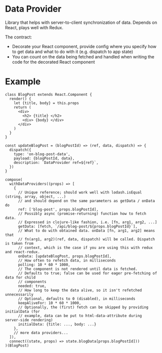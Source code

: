 # Data Provider

Library that helps with server-to-client synchronization of data. Depends on
React, plays well with Redux.

The contract:

* Decorate your React component, provide config where you specify how to get
  data and what to do with it (e.g. dispatch to app state)
* You can count on the data being fetched and handled when writing the code for
  the decorated React component

# Example

```
class BlogPost extends React.Component {
  render() {
    let {title, body} = this.props
    return (
      <div>
        <h2> {title} </h2>
        <div> {body} </div>
      </div>
    )
  }
}

const updateBlogPost = (blogPostId) => (ref, data, dispatch) => {
  dispatch({
    type: 'on-blog-post-data',
    payload: {blogPostId, data},
    description: `DataProvider ref=${ref}`,
  })
}

compose(
  withDataProviders((props) => [
    {
      // Unique reference; should work well with lodash.isEqual (string, array, object, ...)
      // and should depend on the same parameters as getData / onData do
      ref: ['blog-post', props.blogPostId],
      // Possibly async (promise-returning) function how to fetch data.
      // Expressed in clojure-like fashion, i.e. [fn, arg1, arg2, ...]
      getData: [fetch, `/api/blog-post/${props.blogPostId}`],
      // What to do with obtained data. onData [fn, arg1, arg2] means that
      // fn(arg1, arg2)(ref, data, dispatch) will be called. Dispatch is taken from
      // context, which is the case if you are using this with redux and react-redux.
      onData: [updateBlogPost, props.blogPostId],
      // How often to refetch data, in milliseconds
      polling: 10 * 60 * 1000,
      // The component is not rendered until data is fetched.
      // Defaults to true; false can be used for eager pre-fetching of data for child
      // components
      needed: true,
      // How long to keep the data alive, so it isn't refetched unnecessarily 
      // Optional, defaults to 0 (disabled), in milliseconds
      keepAliveFor: 10 * 60 * 1000,
      // Optionally, the (first) fetch can be skipped by providing initialData (for
      // example, data can be put to html-data-attribute during server-side rendering)
      initialData: {title: ..., body: ...}
    },
    // more data providers...
  ]),
  connect((state, props) => state.blogData[props.blogPostId]))
)(BlogPost)

```
